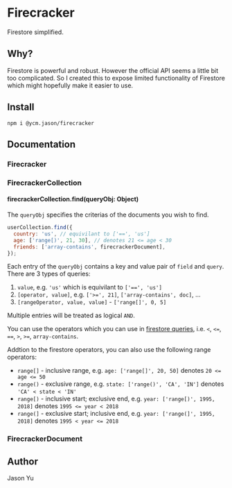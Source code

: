 # Firecracker

Firestore simplified.

## Why?

Firestore is powerful and robust. However the official API seems a little bit too complicated. So I created this to expose limited functionality of Firestore which might hopefully make it easier to use.

## Install

```
npm i @ycm.jason/firecracker
```

## Documentation

### Firecracker

### FirecrackerCollection

#### firecrackerCollection.find(queryObj: Object)

The `queryObj` specifies the criterias of the documents you wish to find.

```js
userCollection.find({
  country: 'us', // equivilant to ['==', 'us']
  age: ['range[)', 21, 30], // denotes 21 <= age < 30
  friends: ['array-contains', firecrackerDocument],
});
```

Each entry of the `queryObj` contains a key and value pair of `field` and `query`. There are 3 types of queries:

1. `value`, e.g. `'us'` which is equivilant to `['==', 'us']`
2. `[operator, value]`, e.g. `['>=', 21]`, `['array-contains', doc]`, ...
3. `[rangeOperator, value, value]` - `['range[]', 0, 5]`

Multiple entries will be treated as logical `AND`. 

You can use the operators which you can use in [firestore queries](https://firebase.google.com/docs/firestore/query-data/queries), i.e. `<`, `<=`, `==`, `>`, `>=`, `array-contains`.

Addtion to the firestore operators, you can also use the following range operators:
- `range[]` - inclusive range, e.g. `age: ['range[]', 20, 50]` denotes `20 <= age <= 50`
- `range()` - exclusive range, e.g. `state: ['range()', 'CA', 'IN']` denotes `'CA' < state < 'IN'`
- `range[)` - inclusive start; exclusive end, e.g. `year: ['range[)', 1995, 2018]` denotes `1995 <= year < 2018`
- `range(]` - exclusive start; inclusive end, e.g. `year: ['range(]', 1995, 2018]` denotes `1995 < year <= 2018`


### FirecrackerDocument

## Author
Jason Yu
